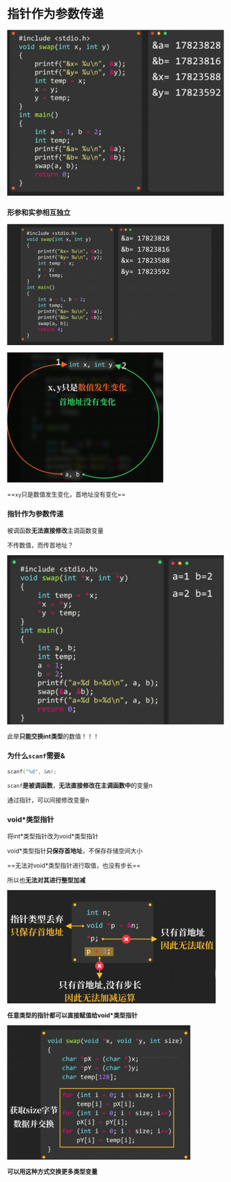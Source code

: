 # 指针作为参数传递

<img src="images/image-20221208201759391.png" alt="image-20221208201759391" style="zoom:80%;" />

### 形参和实参相互独立

![image-20221208201808172](images/image-20221208201808172.png)

<img src="images/image-20221208201814029.png" alt="image-20221208201814029" style="zoom:67%;" />

==`xy`只是数值发生变化，首地址没有变化==

### 指针作为参数传递

被调函数**无法直接修改**主调函数变量

不传数值，而传首地址？

<img src="images/image-20221208201820457.png" alt="image-20221208201820457" style="zoom:80%;" />

此举**只能交换int类型**的数值！！！

### 为什么`scanf`需要&

```c
scanf("%d", &n);
```

`scanf`**是被调函数**，**无法直接修改在主调函数中**的变量n

通过指针，可以间接修改变量n

### void*类型指针

将int*类型指针改为void\*类型指针

void*类型指针**只保存首地址**，不保存存储空间大小

==无法对void*类型指针进行取值，也没有步长==

所以也**无法对其进行整型加减**

<img src="images/image-20221208201828482.png" alt="image-20221208201828482" style="zoom:67%;" />

**任意类型的指针都可以直接赋值给void*类型指针**

<img src="images/image-20221208201835079.png" alt="image-20221208201835079" style="zoom:67%;" />

**可以用这种方式交换更多类型变量**